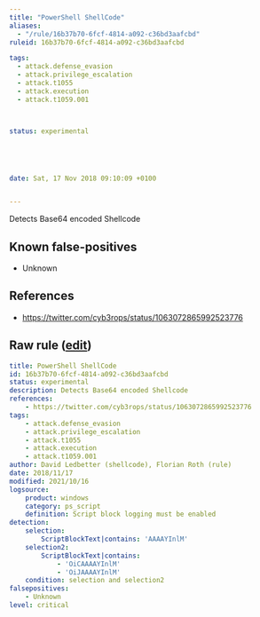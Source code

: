 ```yaml
---
title: "PowerShell ShellCode"
aliases:
  - "/rule/16b37b70-6fcf-4814-a092-c36bd3aafcbd"
ruleid: 16b37b70-6fcf-4814-a092-c36bd3aafcbd

tags:
  - attack.defense_evasion
  - attack.privilege_escalation
  - attack.t1055
  - attack.execution
  - attack.t1059.001



status: experimental





date: Sat, 17 Nov 2018 09:10:09 +0100


---
```


Detects Base64 encoded Shellcode

<!--more-->


## Known false-positives

* Unknown



## References

* https://twitter.com/cyb3rops/status/1063072865992523776


## Raw rule ([edit](https://github.com/SigmaHQ/sigma/edit/master/rules/windows/powershell/powershell_script/posh_ps_shellcode_b64.yml))
```yaml
title: PowerShell ShellCode
id: 16b37b70-6fcf-4814-a092-c36bd3aafcbd
status: experimental
description: Detects Base64 encoded Shellcode
references:
    - https://twitter.com/cyb3rops/status/1063072865992523776
tags:
    - attack.defense_evasion
    - attack.privilege_escalation
    - attack.t1055
    - attack.execution
    - attack.t1059.001
author: David Ledbetter (shellcode), Florian Roth (rule)
date: 2018/11/17
modified: 2021/10/16
logsource:
    product: windows
    category: ps_script
    definition: Script block logging must be enabled
detection:
    selection:
        ScriptBlockText|contains: 'AAAAYInlM'
    selection2:
        ScriptBlockText|contains:
            - 'OiCAAAAYInlM'
            - 'OiJAAAAYInlM'
    condition: selection and selection2
falsepositives:
    - Unknown
level: critical

```
